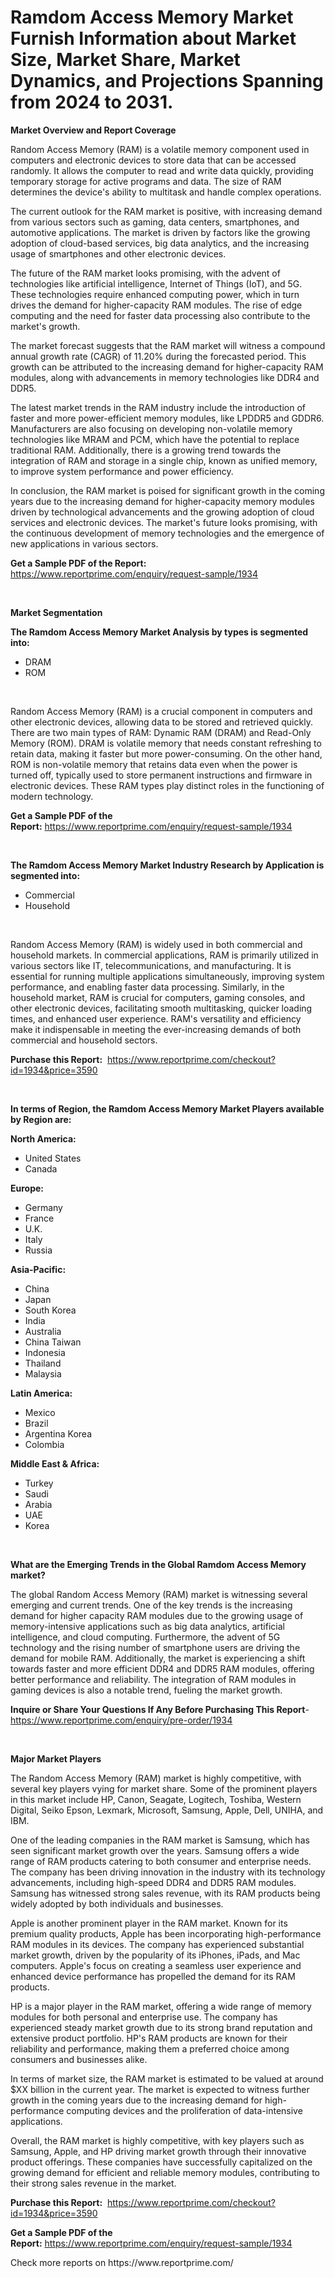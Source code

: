 <p><h1>Ramdom Access Memory Market Furnish Information about Market Size, Market Share, Market Dynamics, and Projections Spanning from 2024 to 2031.</h1></p><p><strong>Market Overview and Report Coverage</strong></p>
<p><p>Random Access Memory (RAM) is a volatile memory component used in computers and electronic devices to store data that can be accessed randomly. It allows the computer to read and write data quickly, providing temporary storage for active programs and data. The size of RAM determines the device's ability to multitask and handle complex operations. </p><p>The current outlook for the RAM market is positive, with increasing demand from various sectors such as gaming, data centers, smartphones, and automotive applications. The market is driven by factors like the growing adoption of cloud-based services, big data analytics, and the increasing usage of smartphones and other electronic devices.</p><p>The future of the RAM market looks promising, with the advent of technologies like artificial intelligence, Internet of Things (IoT), and 5G. These technologies require enhanced computing power, which in turn drives the demand for higher-capacity RAM modules. The rise of edge computing and the need for faster data processing also contribute to the market's growth.</p><p>The market forecast suggests that the RAM market will witness a compound annual growth rate (CAGR) of 11.20% during the forecasted period. This growth can be attributed to the increasing demand for higher-capacity RAM modules, along with advancements in memory technologies like DDR4 and DDR5.</p><p>The latest market trends in the RAM industry include the introduction of faster and more power-efficient memory modules, like LPDDR5 and GDDR6. Manufacturers are also focusing on developing non-volatile memory technologies like MRAM and PCM, which have the potential to replace traditional RAM. Additionally, there is a growing trend towards the integration of RAM and storage in a single chip, known as unified memory, to improve system performance and power efficiency.</p><p>In conclusion, the RAM market is poised for significant growth in the coming years due to the increasing demand for higher-capacity memory modules driven by technological advancements and the growing adoption of cloud services and electronic devices. The market's future looks promising, with the continuous development of memory technologies and the emergence of new applications in various sectors.</p></p>
<p><strong>Get a Sample PDF of the Report:</strong> <a href="https://www.reportprime.com/enquiry/request-sample/1934">https://www.reportprime.com/enquiry/request-sample/1934</a></p>
<p>&nbsp;</p>
<p><strong>Market Segmentation</strong></p>
<p><strong>The Ramdom Access Memory Market Analysis by types is segmented into:</strong></p>
<p><ul><li>DRAM</li><li>ROM</li></ul></p>
<p>&nbsp;</p>
<p><p>Random Access Memory (RAM) is a crucial component in computers and other electronic devices, allowing data to be stored and retrieved quickly. There are two main types of RAM: Dynamic RAM (DRAM) and Read-Only Memory (ROM). DRAM is volatile memory that needs constant refreshing to retain data, making it faster but more power-consuming. On the other hand, ROM is non-volatile memory that retains data even when the power is turned off, typically used to store permanent instructions and firmware in electronic devices. These RAM types play distinct roles in the functioning of modern technology.</p></p>
<p><strong>Get a Sample PDF of the Report:</strong>&nbsp;<a href="https://www.reportprime.com/enquiry/request-sample/1934">https://www.reportprime.com/enquiry/request-sample/1934</a></p>
<p>&nbsp;</p>
<p><strong>The Ramdom Access Memory Market Industry Research by Application is segmented into:</strong></p>
<p><ul><li>Commercial</li><li>Household</li></ul></p>
<p>&nbsp;</p>
<p><p>Random Access Memory (RAM) is widely used in both commercial and household markets. In commercial applications, RAM is primarily utilized in various sectors like IT, telecommunications, and manufacturing. It is essential for running multiple applications simultaneously, improving system performance, and enabling faster data processing. Similarly, in the household market, RAM is crucial for computers, gaming consoles, and other electronic devices, facilitating smooth multitasking, quicker loading times, and enhanced user experience. RAM's versatility and efficiency make it indispensable in meeting the ever-increasing demands of both commercial and household sectors.</p></p>
<p><strong>Purchase this Report:</strong>&nbsp; <a href="https://www.reportprime.com/checkout?id=1934&price=3590">https://www.reportprime.com/checkout?id=1934&price=3590</a></p>
<p>&nbsp;</p>
<p><strong>In terms of Region, the Ramdom Access Memory Market Players available by Region are:</strong></p>
<p>
    <p> <strong> North America: </strong>
        <ul>
            <li>United States</li>
            <li>Canada</li>
        </ul>
        </p> 
    <p> <strong> Europe: </strong>
        <ul>
            <li>Germany</li>
            <li>France</li>
            <li>U.K.</li>
            <li>Italy</li>
            <li>Russia</li>
        </ul>
        </p> 
    <p> <strong> Asia-Pacific: </strong>
        <ul>
            <li>China</li>
            <li>Japan</li>
            <li>South Korea</li>
            <li>India</li>
            <li>Australia</li>
            <li>China Taiwan</li>
            <li>Indonesia</li>
            <li>Thailand</li>
            <li>Malaysia</li>
        </ul>
        </p> 
    <p> <strong> Latin America: </strong>
        <ul>
            <li>Mexico</li>
            <li>Brazil</li>
            <li>Argentina Korea</li>
            <li>Colombia</li>
        </ul>
        </p> 
    <p> <strong> Middle East & Africa: </strong>
        <ul>
            <li>Turkey</li>
            <li>Saudi</li>
            <li>Arabia</li>
            <li>UAE</li>
            <li>Korea</li>
        </ul>
    </p>
    </p>
<p>&nbsp;</p>
<p><strong>What are the Emerging Trends in the Global Ramdom Access Memory market?</strong></p>
<p><p>The global Random Access Memory (RAM) market is witnessing several emerging and current trends. One of the key trends is the increasing demand for higher capacity RAM modules due to the growing usage of memory-intensive applications such as big data analytics, artificial intelligence, and cloud computing. Furthermore, the advent of 5G technology and the rising number of smartphone users are driving the demand for mobile RAM. Additionally, the market is experiencing a shift towards faster and more efficient DDR4 and DDR5 RAM modules, offering better performance and reliability. The integration of RAM modules in gaming devices is also a notable trend, fueling the market growth.</p></p>
<p><strong>Inquire or Share Your Questions If Any Before Purchasing This Report</strong>- <a href="https://www.reportprime.com/enquiry/pre-order/1934">https://www.reportprime.com/enquiry/pre-order/1934</a></p>
<p>&nbsp;</p>
<p><strong>Major Market Players</strong></p>
<p><p>The Random Access Memory (RAM) market is highly competitive, with several key players vying for market share. Some of the prominent players in this market include HP, Canon, Seagate, Logitech, Toshiba, Western Digital, Seiko Epson, Lexmark, Microsoft, Samsung, Apple, Dell, UNIHA, and IBM. </p><p>One of the leading companies in the RAM market is Samsung, which has seen significant market growth over the years. Samsung offers a wide range of RAM products catering to both consumer and enterprise needs. The company has been driving innovation in the industry with its technology advancements, including high-speed DDR4 and DDR5 RAM modules. Samsung has witnessed strong sales revenue, with its RAM products being widely adopted by both individuals and businesses.</p><p>Apple is another prominent player in the RAM market. Known for its premium quality products, Apple has been incorporating high-performance RAM modules in its devices. The company has experienced substantial market growth, driven by the popularity of its iPhones, iPads, and Mac computers. Apple's focus on creating a seamless user experience and enhanced device performance has propelled the demand for its RAM products.</p><p>HP is a major player in the RAM market, offering a wide range of memory modules for both personal and enterprise use. The company has experienced steady market growth due to its strong brand reputation and extensive product portfolio. HP's RAM products are known for their reliability and performance, making them a preferred choice among consumers and businesses alike.</p><p>In terms of market size, the RAM market is estimated to be valued at around $XX billion in the current year. The market is expected to witness further growth in the coming years due to the increasing demand for high-performance computing devices and the proliferation of data-intensive applications.</p><p>Overall, the RAM market is highly competitive, with key players such as Samsung, Apple, and HP driving market growth through their innovative product offerings. These companies have successfully capitalized on the growing demand for efficient and reliable memory modules, contributing to their strong sales revenue in the market.</p></p>
<p><strong>Purchase this Report:</strong>&nbsp;&nbsp;<a href="https://www.reportprime.com/checkout?id=1934&price=3590">https://www.reportprime.com/checkout?id=1934&price=3590</a></p>
<p></p>
<p><strong>Get a Sample PDF of the Report:</strong>&nbsp;<a href="https://www.reportprime.com/enquiry/request-sample/1934">https://www.reportprime.com/enquiry/request-sample/1934</a></p>
<p>Check more reports on https://www.reportprime.com/</p>